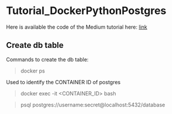 # Tutorial_DockerPythonPostgres

Here is available the code of the Medium tutorial here: [link](https://stefanopassador.medium.com/docker-compose-with-python-and-posgresql-45c4c5174299)

## Create db table

Commands to create the db table:

> docker ps 

Used to identify the CONTAINER ID of postgres

> docker exec -it <CONTAINER_ID> bash

> psql postgres://username:secret@localhost:5432/database
